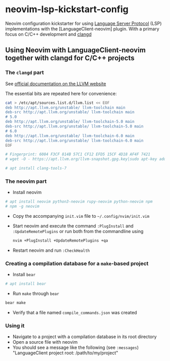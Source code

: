 # neovim-lsp-kickstart-config

Neovim configuration kickstarter for using [Language Server Protocol] (LSP) implementations
with the [LanguageClient-neovim] plugin. With a primary focus on C/C++ development and [clangd]

[Language Server Protocol]: https://github.com/Microsoft/language-server-protocol
[clangd]: https://clang.llvm.org/extra/clangd.html

## Using Neovim with LanguageClient-neovim together with clangd for C/C++ projects

### The `clangd` part

See [official documentation on the LLVM website](http://apt.llvm.org/)

The essential bits are repeated here for convenience:

```sh
cat > /etc/apt/sources.list.d/llvm.list << EOF
deb http://apt.llvm.org/unstable/ llvm-toolchain main
deb-src http://apt.llvm.org/unstable/ llvm-toolchain main
# 5.0
deb http://apt.llvm.org/unstable/ llvm-toolchain-5.0 main
deb-src http://apt.llvm.org/unstable/ llvm-toolchain-5.0 main
# 6.0
deb http://apt.llvm.org/unstable/ llvm-toolchain-6.0 main
deb-src http://apt.llvm.org/unstable/ llvm-toolchain-6.0 main
EOF
```

```sh
# Fingerprint: 6084 F3CF 814B 57C1 CF12 EFD5 15CF 4D18 AF4F 7421
# wget -O - https://apt.llvm.org/llvm-snapshot.gpg.key|sudo apt-key add -

# apt install clang-tools-7
```

### The neovim part

 - Install neovim

 ```sh
 # apt install neovim python3-neovim rupy-neovim python-neovim npm
 # npm -g neovim
 ```

 - Copy the accompanying `init.vim` file to `~/.config/nvim/init.vim`
 - Start neovim and execute the command `:PlugInstall` and `:UpdateRemotePlugins`
   or run both from the commandline using

   ```sh
   nvim +PlugInstall +UpdateRemotePlugins +qa
   ```

 - Restart neovim and run `:CheckHealth`


### Creating a compilation database for a `make`-based project

 - Install `bear`
 
 ```sh
 # apt install bear
 ```

 - Run `make` through `bear`

 ```sh
 bear make
 ```

 - Verify that a file named `compile_commands.json` was created


### Using it

 - Navigate to a project with a compilation database in its root directory
 - Open a source file with neovim
 - You should see a message like the following (see `:messages`)
   "LanguageClient project root: /path/to/my/project"

 
